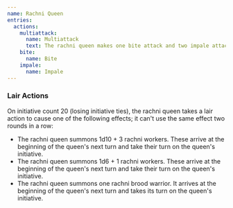 ```yaml
---
name: Rachni Queen
entries:
  actions:
    multiattack:
      name: Multiattack
      text: The rachni queen makes one bite attack and two impale attacks.
    bite:
      name: Bite
    impale:
      name: Impale
---
```

### Lair Actions
On initiative count 20 (losing initiative ties), the rachni queen takes a lair action to cause one 
of the following effects; it can't use the same effect two rounds in a row:

- The rachni queen summons 1d10 + 3 rachni workers. These arrive at the beginning of the queen's 
next turn and take their turn on the queen's initiative.
- The rachni queen summons 1d6 + 1 rachni workers. These arrive at the beginning of the queen's next 
turn and take their turn on the queen's initiative.
- The rachni queen summons one rachni brood warrior. It arrives at the beginning of the queen's next 
turn and takes its turn on the queen's initiative.
